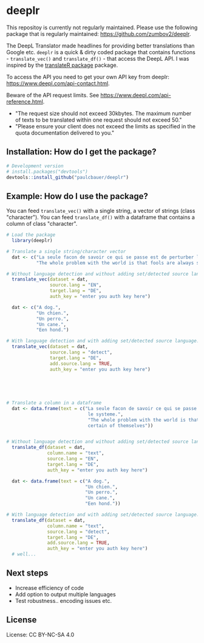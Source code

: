 <!-- README.md is generated from README.Rmd. Please edit that file -->
deeplr
======

This repositoy is currently not regularly maintained. Please use the following package that is regularly maintained: https://github.com/zumbov2/deeplr.


The DeepL Translator made headlines for providing better translations than Google etc. `deeplr` is a quick & dirty coded package that contains functions - `translate_vec()` and `translate_df()` - that access the DeepL API. I was inspired by the [translateR package](https://github.com/ChristopherLucas/translateR) package.

To access the API you need to get your own API key from deeplr: <https://www.deepl.com/api-contact.html>.

Beware of the API request limits. See <https://www.deepl.com/api-reference.html>.

-   "The request size should not exceed 30kbytes. The maximum number of texts to be translated within one request should not exceed 50."
-   "Please ensure your client does not exceed the limits as specified in the quota documentation delivered to you."

Installation: How do I get the package?
---------------------------------------

``` r
# Development version
# install.packages("devtools")
devtools::install_github("paulcbauer/deeplr")
```

Example: How do I use the package?
----------------------------------

You can feed `translate_vec()` with a single string, a vector of strings (class "character"). You can feed `translate_df()` with a dataframe that contains a column of class "character".

``` r
# Load the package
  library(deeplr)

# Translate a single string/character vector
  dat <- c("La seule facon de savoir ce qui se passe est de perturber le systeme.",
           "The whole problem with the world is that fools are always so certain of themselves")

# Without language detection and without adding set/detected source language.
  translate_vec(dataset = dat,
                source.lang = "EN",
                target.lang = "DE",
                auth_key = "enter you auth key here")

  dat <- c("A dog.",
           "Un chien.",
           "Un perro.",
           "Un cane.",
           "Een hond.")

# With language detection and with adding set/detected source language.
  translate_vec(dataset = dat,
                source.lang = "detect",
                target.lang = "DE",
                add.source.lang = TRUE,
                auth_key = "enter you auth key here")

  
  
  
  
# Translate a column in a dataframe
  dat <- data.frame(text = c("La seule facon de savoir ce qui se passe est de perturber
                              le systeme.",
                              "The whole problem with the world is that fools are always so
                              certain of themselves"))


# Without language detection and without adding set/detected source language.
  translate_df(dataset = dat,
               column.name = "text",
               source.lang = "EN",
               target.lang = "DE",
               auth_key = "enter you auth key here")

  dat <- data.frame(text = c("A dog.",
                             "Un chien.",
                             "Un perro.",
                             "Un cane.",
                             "Een hond."))

# With language detection and with adding set/detected source language.
  translate_df(dataset = dat,
               column.name = "text",
               source.lang = "detect",
               target.lang = "DE",
               add.source.lang = TRUE,
               auth_key = "enter you auth key here")
  # well...
```

Next steps
----------

-   Increase efficiency of code
-   Add option to output multiple languages
-   Test robustness.. encoding issues etc.

License
-------

License: CC BY-NC-SA 4.0
